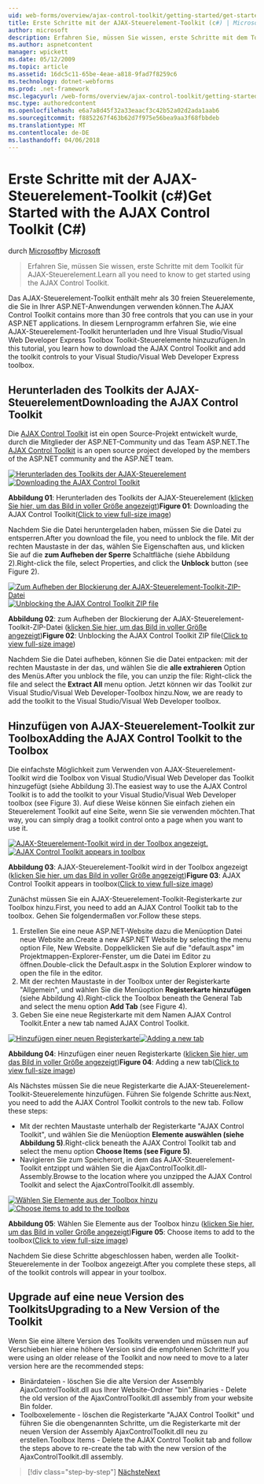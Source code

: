 ```yaml
---
uid: web-forms/overview/ajax-control-toolkit/getting-started/get-started-with-the-ajax-control-toolkit-cs
title: Erste Schritte mit der AJAX-Steuerelement-Toolkit (c#) | Microsoft Docs
author: microsoft
description: Erfahren Sie, müssen Sie wissen, erste Schritte mit dem Toolkit für AJAX-Steuerelement.
ms.author: aspnetcontent
manager: wpickett
ms.date: 05/12/2009
ms.topic: article
ms.assetid: 16dc5c11-65be-4eae-a818-9fad7f8259c6
ms.technology: dotnet-webforms
ms.prod: .net-framework
msc.legacyurl: /web-forms/overview/ajax-control-toolkit/getting-started/get-started-with-the-ajax-control-toolkit-cs
msc.type: authoredcontent
ms.openlocfilehash: e6a7a8d45f32a33eaacf3c42b52a02d2ada1aab6
ms.sourcegitcommit: f8852267f463b62d7f975e56bea9aa3f68fbbdeb
ms.translationtype: MT
ms.contentlocale: de-DE
ms.lasthandoff: 04/06/2018
---
```

<a name="get-started-with-the-ajax-control-toolkit-c"></a><span data-ttu-id="6005f-103">Erste Schritte mit der AJAX-Steuerelement-Toolkit (c#)</span><span class="sxs-lookup"><span data-stu-id="6005f-103">Get Started with the AJAX Control Toolkit (C#)</span></span>
====================
<span data-ttu-id="6005f-104">durch [Microsoft](https://github.com/microsoft)</span><span class="sxs-lookup"><span data-stu-id="6005f-104">by [Microsoft](https://github.com/microsoft)</span></span>

> <span data-ttu-id="6005f-105">Erfahren Sie, müssen Sie wissen, erste Schritte mit dem Toolkit für AJAX-Steuerelement.</span><span class="sxs-lookup"><span data-stu-id="6005f-105">Learn all you need to know to get started using the AJAX Control Toolkit.</span></span>


<span data-ttu-id="6005f-106">Das AJAX-Steuerelement-Toolkit enthält mehr als 30 freien Steuerelemente, die Sie in Ihrer ASP.NET-Anwendungen verwenden können.</span><span class="sxs-lookup"><span data-stu-id="6005f-106">The AJAX Control Toolkit contains more than 30 free controls that you can use in your ASP.NET applications.</span></span> <span data-ttu-id="6005f-107">In diesem Lernprogramm erfahren Sie, wie eine AJAX-Steuerelement-Toolkit herunterladen und Ihre Visual Studio/Visual Web Developer Express Toolbox Toolkit-Steuerelemente hinzuzufügen.</span><span class="sxs-lookup"><span data-stu-id="6005f-107">In this tutorial, you learn how to download the AJAX Control Toolkit and add the toolkit controls to your Visual Studio/Visual Web Developer Express toolbox.</span></span>

## <a name="downloading-the-ajax-control-toolkit"></a><span data-ttu-id="6005f-108">Herunterladen des Toolkits der AJAX-Steuerelement</span><span class="sxs-lookup"><span data-stu-id="6005f-108">Downloading the AJAX Control Toolkit</span></span>

<span data-ttu-id="6005f-109">Die [AJAX Control Toolkit](http://devexpress.com/act) ist ein open Source-Projekt entwickelt wurde, durch die Mitglieder der ASP.NET-Community und das Team ASP.NET.</span><span class="sxs-lookup"><span data-stu-id="6005f-109">The [AJAX Control Toolkit](http://devexpress.com/act) is an open source project developed by the members of the ASP.NET community and the ASP.NET team.</span></span> 


<span data-ttu-id="6005f-110">[![Herunterladen des Toolkits der AJAX-Steuerelement](get-started-with-the-ajax-control-toolkit-cs/_static/image1.jpg)](get-started-with-the-ajax-control-toolkit-cs/_static/image1.png)</span><span class="sxs-lookup"><span data-stu-id="6005f-110">[![Downloading the AJAX Control Toolkit](get-started-with-the-ajax-control-toolkit-cs/_static/image1.jpg)](get-started-with-the-ajax-control-toolkit-cs/_static/image1.png)</span></span>

<span data-ttu-id="6005f-111">**Abbildung 01**: Herunterladen des Toolkits der AJAX-Steuerelement ([klicken Sie hier, um das Bild in voller Größe angezeigt](get-started-with-the-ajax-control-toolkit-cs/_static/image2.png))</span><span class="sxs-lookup"><span data-stu-id="6005f-111">**Figure 01**: Downloading the AJAX Control Toolkit([Click to view full-size image](get-started-with-the-ajax-control-toolkit-cs/_static/image2.png))</span></span>


<span data-ttu-id="6005f-112">Nachdem Sie die Datei heruntergeladen haben, müssen Sie die Datei zu entsperren.</span><span class="sxs-lookup"><span data-stu-id="6005f-112">After you download the file, you need to unblock the file.</span></span> <span data-ttu-id="6005f-113">Mit der rechten Maustaste in der das, wählen Sie Eigenschaften aus, und klicken Sie auf die **zum Aufheben der Sperre** Schaltfläche (siehe Abbildung 2).</span><span class="sxs-lookup"><span data-stu-id="6005f-113">Right-click the file, select Properties, and click the **Unblock** button (see Figure 2).</span></span>


<span data-ttu-id="6005f-114">[![Zum Aufheben der Blockierung der AJAX-Steuerelement-Toolkit-ZIP-Datei](get-started-with-the-ajax-control-toolkit-cs/_static/image2.jpg)](get-started-with-the-ajax-control-toolkit-cs/_static/image3.png)</span><span class="sxs-lookup"><span data-stu-id="6005f-114">[![Unblocking the AJAX Control Toolkit ZIP file](get-started-with-the-ajax-control-toolkit-cs/_static/image2.jpg)](get-started-with-the-ajax-control-toolkit-cs/_static/image3.png)</span></span>

<span data-ttu-id="6005f-115">**Abbildung 02**: zum Aufheben der Blockierung der AJAX-Steuerelement-Toolkit-ZIP-Datei ([klicken Sie hier, um das Bild in voller Größe angezeigt](get-started-with-the-ajax-control-toolkit-cs/_static/image4.png))</span><span class="sxs-lookup"><span data-stu-id="6005f-115">**Figure 02**: Unblocking the AJAX Control Toolkit ZIP file([Click to view full-size image](get-started-with-the-ajax-control-toolkit-cs/_static/image4.png))</span></span>


<span data-ttu-id="6005f-116">Nachdem Sie die Datei aufheben, können Sie die Datei entpacken: mit der rechten Maustaste in der das, und wählen Sie die **alle extrahieren** Option des Menüs.</span><span class="sxs-lookup"><span data-stu-id="6005f-116">After you unblock the file, you can unzip the file: Right-click the file and select the **Extract All** menu option.</span></span> <span data-ttu-id="6005f-117">Jetzt können wir das Toolkit zur Visual Studio/Visual Web Developer-Toolbox hinzu.</span><span class="sxs-lookup"><span data-stu-id="6005f-117">Now, we are ready to add the toolkit to the Visual Studio/Visual Web Developer toolbox.</span></span>

## <a name="adding-the-ajax-control-toolkit-to-the-toolbox"></a><span data-ttu-id="6005f-118">Hinzufügen von AJAX-Steuerelement-Toolkit zur Toolbox</span><span class="sxs-lookup"><span data-stu-id="6005f-118">Adding the AJAX Control Toolkit to the Toolbox</span></span>

<span data-ttu-id="6005f-119">Die einfachste Möglichkeit zum Verwenden von AJAX-Steuerelement-Toolkit wird die Toolbox von Visual Studio/Visual Web Developer das Toolkit hinzugefügt (siehe Abbildung 3).</span><span class="sxs-lookup"><span data-stu-id="6005f-119">The easiest way to use the AJAX Control Toolkit is to add the toolkit to your Visual Studio/Visual Web Developer toolbox (see Figure 3).</span></span> <span data-ttu-id="6005f-120">Auf diese Weise können Sie einfach ziehen ein Steuerelement Toolkit auf eine Seite, wenn Sie sie verwenden möchten.</span><span class="sxs-lookup"><span data-stu-id="6005f-120">That way, you can simply drag a toolkit control onto a page when you want to use it.</span></span>


<span data-ttu-id="6005f-121">[![AJAX-Steuerelement-Toolkit wird in der Toolbox angezeigt.](get-started-with-the-ajax-control-toolkit-cs/_static/image3.jpg)](get-started-with-the-ajax-control-toolkit-cs/_static/image5.png)</span><span class="sxs-lookup"><span data-stu-id="6005f-121">[![AJAX Control Toolkit appears in toolbox](get-started-with-the-ajax-control-toolkit-cs/_static/image3.jpg)](get-started-with-the-ajax-control-toolkit-cs/_static/image5.png)</span></span>

<span data-ttu-id="6005f-122">**Abbildung 03**: AJAX-Steuerelement-Toolkit wird in der Toolbox angezeigt ([klicken Sie hier, um das Bild in voller Größe angezeigt](get-started-with-the-ajax-control-toolkit-cs/_static/image6.png))</span><span class="sxs-lookup"><span data-stu-id="6005f-122">**Figure 03**: AJAX Control Toolkit appears in toolbox([Click to view full-size image](get-started-with-the-ajax-control-toolkit-cs/_static/image6.png))</span></span>


<span data-ttu-id="6005f-123">Zunächst müssen Sie ein AJAX-Steuerelement-Toolkit-Registerkarte zur Toolbox hinzu.</span><span class="sxs-lookup"><span data-stu-id="6005f-123">First, you need to add an AJAX Control Toolkit tab to the toolbox.</span></span> <span data-ttu-id="6005f-124">Gehen Sie folgendermaßen vor.</span><span class="sxs-lookup"><span data-stu-id="6005f-124">Follow these steps.</span></span>

1. <span data-ttu-id="6005f-125">Erstellen Sie eine neue ASP.NET-Website dazu die Menüoption Datei neue Website an.</span><span class="sxs-lookup"><span data-stu-id="6005f-125">Create a new ASP.NET Website by selecting the menu option File, New Website.</span></span> <span data-ttu-id="6005f-126">Doppelklicken Sie auf die "default.aspx" im Projektmappen-Explorer-Fenster, um die Datei im Editor zu öffnen.</span><span class="sxs-lookup"><span data-stu-id="6005f-126">Double-click the Default.aspx in the Solution Explorer window to open the file in the editor.</span></span>
2. <span data-ttu-id="6005f-127">Mit der rechten Maustaste in der Toolbox unter der Registerkarte "Allgemein", und wählen Sie die Menüoption **Registerkarte hinzufügen** (siehe Abbildung 4).</span><span class="sxs-lookup"><span data-stu-id="6005f-127">Right-click the Toolbox beneath the General Tab and select the menu option **Add Tab** (see Figure 4).</span></span>
3. <span data-ttu-id="6005f-128">Geben Sie eine neue Registerkarte mit dem Namen AJAX Control Toolkit.</span><span class="sxs-lookup"><span data-stu-id="6005f-128">Enter a new tab named AJAX Control Toolkit.</span></span>


<span data-ttu-id="6005f-129">[![Hinzufügen einer neuen Registerkarte](get-started-with-the-ajax-control-toolkit-cs/_static/image4.jpg)](get-started-with-the-ajax-control-toolkit-cs/_static/image7.png)</span><span class="sxs-lookup"><span data-stu-id="6005f-129">[![Adding a new tab](get-started-with-the-ajax-control-toolkit-cs/_static/image4.jpg)](get-started-with-the-ajax-control-toolkit-cs/_static/image7.png)</span></span>

<span data-ttu-id="6005f-130">**Abbildung 04**: Hinzufügen einer neuen Registerkarte ([klicken Sie hier, um das Bild in voller Größe angezeigt](get-started-with-the-ajax-control-toolkit-cs/_static/image8.png))</span><span class="sxs-lookup"><span data-stu-id="6005f-130">**Figure 04**: Adding a new tab([Click to view full-size image](get-started-with-the-ajax-control-toolkit-cs/_static/image8.png))</span></span>


<span data-ttu-id="6005f-131">Als Nächstes müssen Sie die neue Registerkarte die AJAX-Steuerelement-Toolkit-Steuerelemente hinzufügen. Führen Sie folgende Schritte aus:</span><span class="sxs-lookup"><span data-stu-id="6005f-131">Next, you need to add the AJAX Control Toolkit controls to the new tab. Follow these steps:</span></span>

- <span data-ttu-id="6005f-132">Mit der rechten Maustaste unterhalb der Registerkarte "AJAX Control Toolkit", und wählen Sie die Menüoption **Elemente auswählen (siehe Abbildung 5)**.</span><span class="sxs-lookup"><span data-stu-id="6005f-132">Right-click beneath the AJAX Control Toolkit tab and select the menu option **Choose Items (see Figure 5)**.</span></span>
- <span data-ttu-id="6005f-133">Navigieren Sie zum Speicherort, in dem das AJAX-Steuerelement-Toolkit entzippt und wählen Sie die AjaxControlToolkit.dll-Assembly.</span><span class="sxs-lookup"><span data-stu-id="6005f-133">Browse to the location where you unzipped the AJAX Control Toolkit and select the AjaxControlToolkit.dll assembly.</span></span>


<span data-ttu-id="6005f-134">[![Wählen Sie Elemente aus der Toolbox hinzu](get-started-with-the-ajax-control-toolkit-cs/_static/image5.jpg)](get-started-with-the-ajax-control-toolkit-cs/_static/image9.png)</span><span class="sxs-lookup"><span data-stu-id="6005f-134">[![Choose items to add to the toolbox](get-started-with-the-ajax-control-toolkit-cs/_static/image5.jpg)](get-started-with-the-ajax-control-toolkit-cs/_static/image9.png)</span></span>

<span data-ttu-id="6005f-135">**Abbildung 05**: Wählen Sie Elemente aus der Toolbox hinzu ([klicken Sie hier, um das Bild in voller Größe angezeigt](get-started-with-the-ajax-control-toolkit-cs/_static/image10.png))</span><span class="sxs-lookup"><span data-stu-id="6005f-135">**Figure 05**: Choose items to add to the toolbox([Click to view full-size image](get-started-with-the-ajax-control-toolkit-cs/_static/image10.png))</span></span>


<span data-ttu-id="6005f-136">Nachdem Sie diese Schritte abgeschlossen haben, werden alle Toolkit-Steuerelemente in der Toolbox angezeigt.</span><span class="sxs-lookup"><span data-stu-id="6005f-136">After you complete these steps, all of the toolkit controls will appear in your toolbox.</span></span>

## <a name="upgrading-to-a-new-version-of-the-toolkit"></a><span data-ttu-id="6005f-137">Upgrade auf eine neue Version des Toolkits</span><span class="sxs-lookup"><span data-stu-id="6005f-137">Upgrading to a New Version of the Toolkit</span></span>

<span data-ttu-id="6005f-138">Wenn Sie eine ältere Version des Toolkits verwenden und müssen nun auf Verschieben hier eine höhere Version sind die empfohlenen Schritte:</span><span class="sxs-lookup"><span data-stu-id="6005f-138">If you were using an older release of the Toolkit and now need to move to a later version here are the recommended steps:</span></span>

- <span data-ttu-id="6005f-139">Binärdateien - löschen Sie die alte Version der Assembly AjaxControlToolkit.dll aus Ihrer Website-Ordner "bin".</span><span class="sxs-lookup"><span data-stu-id="6005f-139">Binaries - Delete the old version of the AjaxControlToolkit.dll assembly from your website Bin folder.</span></span>
- <span data-ttu-id="6005f-140">Toolboxelemente - löschen die Registerkarte "AJAX Control Toolkit" und führen Sie die obengenannten Schritte, um die Registerkarte mit der neuen Version der Assembly AjaxControlToolkit.dll neu zu erstellen.</span><span class="sxs-lookup"><span data-stu-id="6005f-140">Toolbox Items - Delete the AJAX Control Toolkit tab and follow the steps above to re-create the tab with the new version of the AjaxControlToolkit.dll assembly.</span></span>

> [!div class="step-by-step"]
> [<span data-ttu-id="6005f-141">Nächste</span><span class="sxs-lookup"><span data-stu-id="6005f-141">Next</span></span>](using-ajax-control-toolkit-controls-and-control-extenders-cs.md)
